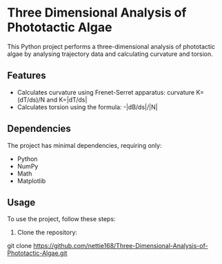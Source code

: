 # Three Dimensional Analysis of Phototactic Algae

This Python project performs a three-dimensional analysis of phototactic algae by analysing trajectory data and calculating curvature and torsion.

## Features

- Calculates curvature using Frenet-Serret apparatus: curvature K=(dT/ds)/N and K=|dT/ds|
- Calculates torsion using the formula: -|dB/ds|/|N|

## Dependencies

The project has minimal dependencies, requiring only:

- Python
- NumPy
- Math
- Matplotlib

## Usage

To use the project, follow these steps:

1. Clone the repository:

git clone  https://github.com/nettie168/Three-Dimensional-Analysis-of-Phototactic-Algae.git
